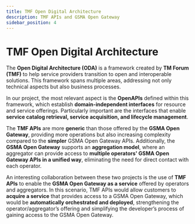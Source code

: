 ```yaml
---
title: TMF Open Digital Architecture
description: TMF APIs and GSMA Open Gateway
sidebar_position: 4
---
```


# TMF Open Digital Architecture

The **Open Digital Architecture (ODA)** is a framework created by **TM Forum (TMF)** to help service providers transition to open and interoperable solutions. This framework spans multiple areas, addressing not only technical aspects but also business processes.

In our project, the most relevant aspect is the **OpenAPIs** defined within this framework, which establish **domain-independent interfaces** for resource and service offerings. Particularly important are the interfaces that enable **service catalog retrieval, service acquisition, and lifecycle management**.

The **TMF APIs** are more **generic** than those offered by the **GSMA Open Gateway**, providing more operations but also increasing complexity compared to the **simpler** GSMA Open Gateway APIs. Additionally, the **GSMA Open Gateway** supports an **aggregation model**, where an aggregator can provide access to **multiple operators' GSMA Open Gateway APIs in a unified way**, eliminating the need for direct contact with each operator.

An interesting collaboration between these two projects is the use of **TMF APIs** to enable the **GSMA Open Gateway as a service** offered by operators and aggregators. In this scenario, TMF APIs would allow customers to **acquire a service** that provides access to a GSMA Open Gateway, which would be **automatically orchestrated and deployed**, strengthening the operator/aggregator’s offering and simplifying the developer’s process of gaining access to the GSMA Open Gateway.
